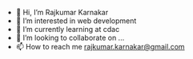 - 👋 Hi, I’m Rajkumar Karnakar
- 👀 I’m interested in web development
- 🌱 I’m currently learning at cdac
- 💞️ I’m looking to collaborate on ...
- 📫 How to reach me rajkumar.karnakar@gmail.com

<!---
RajkumarKarnakar/RajkumarKarnakar is a ✨ special ✨ repository because its `README.md` (this file) appears on your GitHub profile.
You can click the Preview link to take a look at your changes.
--->

